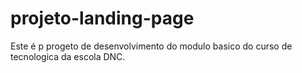 # projeto-landing-page
Este é p progeto de desenvolvimento do modulo basico do curso de tecnologica da escola DNC.

